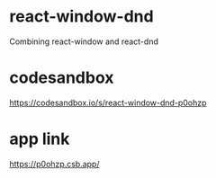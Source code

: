 # react-window-dnd
Combining react-window and react-dnd

# codesandbox
https://codesandbox.io/s/react-window-dnd-p0ohzp

# app link
https://p0ohzp.csb.app/

